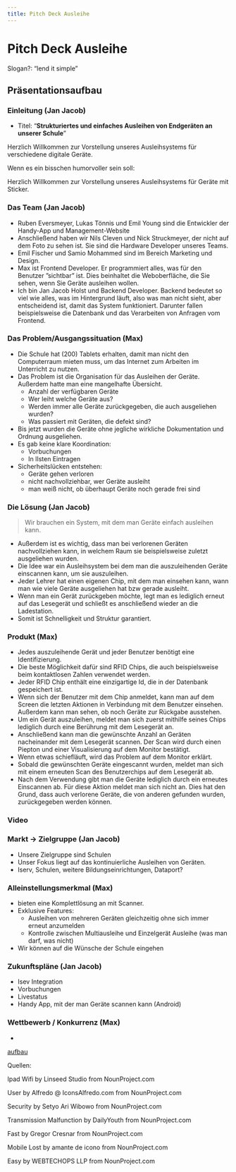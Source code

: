 ```yaml
---
title: Pitch Deck Ausleihe
---
```

# Pitch Deck Ausleihe

Slogan?: “lend it simple”

## Präsentationsaufbau

### Einleitung (Jan Jacob)

- Titel: “**Strukturiertes und einfaches Ausleihen von Endgeräten an unserer Schule**”

Herzlich Willkommen zur Vorstellung unseres Ausleihsystems für verschiedene digitale Geräte.

Wenn es ein bisschen humorvoller sein soll:

Herzlich Willkommen zur Vorstellung unseres Ausleihsystems für Geräte mit Sticker.

### Das Team (Jan Jacob)

- Ruben Eversmeyer, Lukas Tönnis und Emil Young sind die Entwickler der Handy-App und Management-Website
- Anschließend haben wir Nils Cleven und Nick Struckmeyer, der nicht auf dem Foto zu sehen ist. Sie sind die Hardware Developer unseres Teams.
- Emil Fischer und Samio Mohammed sind im Bereich Marketing und Design.
- Max ist Frontend Developer. Er programmiert alles, was für den Benutzer ”sichtbar” ist. Dies beinhaltet die Weboberfläche, die Sie sehen, wenn Sie Geräte ausleihen wollen.
- Ich bin Jan Jacob Holst und Backend Developer. Backend bedeutet so viel wie alles, was im Hintergrund läuft, also was man nicht sieht, aber entscheidend ist, damit das System funktioniert. Darunter fallen beispielsweise die Datenbank und das Verarbeiten von Anfragen vom Frontend.

### Das Problem/Ausgangssituation (Max)

- Die Schule hat (200) Tablets erhalten, damit man nicht den Computerraum mieten muss, um das Internet zum Arbeiten im Unterricht zu nutzen.
- Das Problem ist die Organisation für das Ausleihen der Geräte. Außerdem hatte man eine mangelhafte Übersicht.
    - Anzahl der verfügbaren Geräte
    - Wer leiht welche Geräte aus?
    - Werden immer alle Geräte zurückgegeben, die auch ausgeliehen wurden?
    - Was passiert mit Geräten, die defekt sind?
- Bis jetzt wurden die Geräte ohne jegliche wirkliche Dokumentation und Ordnung ausgeliehen.
- Es gab keine klare Koordination:
    - Vorbuchungen
    - In lIsten Eintragen
- Sicherheitslücken entstehen:
    - Geräte gehen verloren
    - nicht nachvollziehbar, wer Geräte ausleiht
    - man weiß nicht, ob überhaupt Geräte noch gerade frei sind

### Die Lösung (Jan Jacob)

> Wir brauchen ein System, mit dem man Geräte einfach ausleihen kann.
> 
- Außerdem ist es wichtig, dass man bei verlorenen Geräten nachvollziehen kann, in welchem Raum sie beispielsweise zuletzt ausgeliehen wurden.
- Die Idee war ein Ausleihsystem bei dem man die auszuleihenden Geräte einscannen kann, um sie auszuleihen.
- Jeder Lehrer hat einen eigenen Chip, mit dem man einsehen kann, wann man wie viele Geräte ausgeliehen hat bzw gerade ausleiht.
- Wenn man ein Gerät zurückgeben möchte, legt man es lediglich erneut auf das Lesegerät und schließt es anschließend wieder an die Ladestation.
- Somit ist Schnelligkeit und Struktur garantiert.

### Produkt (Max)

- Jedes auszuleihende Gerät und jeder Benutzer benötigt eine Identifizierung.
- Die beste Möglichkeit dafür sind RFID Chips, die auch beispielsweise beim kontaktlosen Zahlen verwendet werden.
- Jeder RFID Chip enthält eine einzigartige Id, die in der Datenbank gespeichert ist.
- Wenn sich der Benutzer mit dem Chip anmeldet, kann man auf dem Screen die letzten Aktionen in Verbindung mit dem Benutzer einsehen. Außerdem kann man sehen, ob noch Geräte zur Rückgabe ausstehen.
- Um ein Gerät auszuleihen, meldet man sich zuerst mithilfe seines Chips lediglich durch eine Berührung mit dem Lesegerät an.
- Anschließend kann man die gewünschte Anzahl an Geräten nacheinander mit dem Lesegerät scannen. Der Scan wird durch einen Piepton und einer Visualisierung auf dem Monitor bestätigt.
- Wenn etwas schiefläuft, wird das Problem auf dem Monitor erklärt.
- Sobald die gewünschten Geräte eingescannt wurden, meldet man sich mit einem erneuten Scan des Benutzerchips auf dem Lesegerät ab.
- Nach dem Verwendung gibt man die Geräte lediglich durch ein erneutes Einscannen ab. Für diese Aktion meldet man sich nicht an. Dies hat den Grund, dass auch verlorene Geräte, die von anderen gefunden wurden, zurückgegeben werden können.

### Video

### Markt → Zielgruppe (Jan Jacob)

- Unsere Zielgruppe sind Schulen
- Unser Fokus liegt auf das kontinuierliche Ausleihen von Geräten.
- Iserv, Schulen, weitere Bildungseinrichtungen, Dataport?

### Alleinstellungsmerkmal (Max)

- bieten eine Komplettlösung an mit Scanner.
- Exklusive Features:
    - Ausleihen von mehreren Geräten gleichzeitig ohne sich immer erneut anzumelden
    - Kontrolle zwischen Multiausleihe und Einzelgerät Ausleihe (was man darf, was nicht)
- Wir können auf die Wünsche der Schule eingehen

### Zukunftspläne (Jan Jacob)

- Isev Integration
- Vorbuchungen
- Livestatus
- Handy App, mit der man Geräte scannen kann (Android)

### Wettbewerb / Konkurrenz (Max)

- 

[aufbau](https://www.gruender.de/gruendung/pitch-deck/#:~:text=Unternehmen%20relevant%20ist.-,Was%20geh%C3%B6rt%20ins%20Pitch%20Deck%3F,die%20Marktanalyse%20sowie%20der%20Finanzplan.)

Quellen:

Ipad Wifi by Linseed Studio from NounProject.com

User by Alfredo @ IconsAlfredo.com from NounProject.com

Security by Setyo Ari Wibowo from NounProject.com

Transmission Malfunction by DailyYouth from NounProject.com

Fast by Gregor Cresnar from NounProject.com

Mobile Lost by amante de icono from NounProject.com

Easy by WEBTECHOPS LLP from NounProject.com